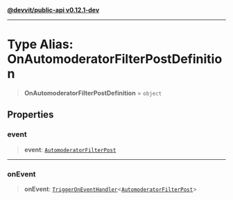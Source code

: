 [**@devvit/public-api v0.12.1-dev**](../README.md)

---

# Type Alias: OnAutomoderatorFilterPostDefinition

> **OnAutomoderatorFilterPostDefinition** = `object`

## Properties

<a id="event"></a>

### event

> **event**: [`AutomoderatorFilterPost`](AutomoderatorFilterPost.md)

---

<a id="onevent"></a>

### onEvent

> **onEvent**: [`TriggerOnEventHandler`](TriggerOnEventHandler.md)\<[`AutomoderatorFilterPost`](../@devvit/namespaces/EventTypes/interfaces/AutomoderatorFilterPost.md)\>

